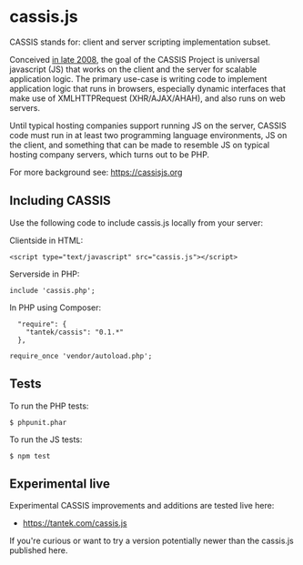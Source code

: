 cassis.js
=========

<img src="https://tantek.pbworks.com/f/1297010926/cassis128.png" alt="" align="left" /> CASSIS stands for: client and server scripting implementation subset.

Conceived [in late 2008](https://twitter.com/t/statuses/916632211), the goal of the CASSIS Project is universal javascript (JS) that works on the client and the server for scalable application logic. The primary use-case is writing code to implement application logic that runs in browsers, especially dynamic interfaces that make use of XMLHTTPRequest (XHR/AJAX/AHAH), and also runs on web servers.

Until typical hosting companies support running JS on the server, CASSIS code must run in at least two programming language environments, JS on the client, and something that can be made to resemble JS on typical hosting company servers, which turns out to be PHP.

For more background see:
https://cassisjs.org

Including CASSIS
----------------

Use the following code to include cassis.js locally from your server:

Clientside in HTML:

```
<script type="text/javascript" src="cassis.js"></script>
```

Serverside in PHP:

```
include 'cassis.php';
```

In PHP using Composer:

```
  "require": {
    "tantek/cassis": "0.1.*"
  },
```

```
require_once 'vendor/autoload.php';
```

Tests
-----

To run the PHP tests:

```
$ phpunit.phar
```

To run the JS tests:

```
$ npm test
```

Experimental live
-----------------

Experimental CASSIS improvements and additions are tested live here:
* https://tantek.com/cassis.js

If you're curious or want to try a version potentially newer than the cassis.js published here.
